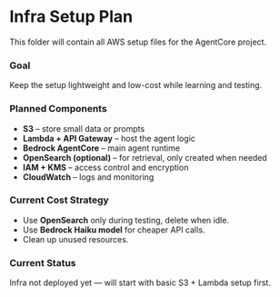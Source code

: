 # Infra Setup Plan

This folder will contain all AWS setup files for the AgentCore project.

### Goal
Keep the setup lightweight and low-cost while learning and testing.

### Planned Components
- **S3** – store small data or prompts
- **Lambda + API Gateway** – host the agent logic
- **Bedrock AgentCore** – main agent runtime
- **OpenSearch (optional)** – for retrieval, only created when needed
- **IAM + KMS** – access control and encryption
- **CloudWatch** – logs and monitoring

### Current Cost Strategy
- Use **OpenSearch** only during testing, delete when idle.
- Use **Bedrock Haiku model** for cheaper API calls.
- Clean up unused resources.

### Current Status
Infra not deployed yet — will start with basic S3 + Lambda setup first.
